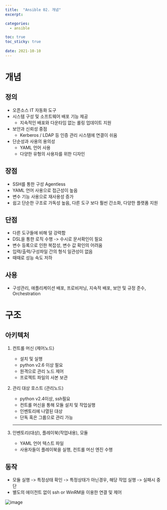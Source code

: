 ```yaml
---
title:  "Ansible 02. 개념"
excerpt:

categories:
  - ansible

toc: true
toc_sticky: true
 
date: 2021-10-10
---
```


# 개념

## 정의

-   오픈소스 IT 자동화 도구
-   시스템 구성 및 소프트웨어 배포 기능 제공
    -   지속적인 배포와 다운타임 없는 롤링 업데이트 지원
-   보안과 신뢰성 중점
    -   Kerberos / LDAP 등 인증 관리 시스템에 연결이 쉬움
-   단순성과 사용의 용의성
    -   YAML 언어 사용
    -   다양한 유형의 사용자를 위한 디자인

## 장점

-   SSH를 통한 구성 Agentless
-   YAML 언어 사용으로 접근성이 높음
-   변수 기능 사용으로 재사용성 증가
-   쉽고 단순한 구조로 가독성 높음, 다른 도구 보다 훨씬 간소화, 다양한 플랫폼 지원

## 단점

-   다른 도구들에 비해 덜 강력함
-   DSL을 통한 로직 수행 -> 수시로 문서확인이 필요
-   변수 등록으로 인한 복잡성, 변수 값 확인의 어려움
-   입력/출력/구성파일 간의 형식 일관성이 없음
-   때때로 성능 속도 저하

## 사용

-   구성관리, 애플리케이션 배포, 프로비저닝, 지속적 배포, 보안 및 규정 준수, Orchestration

# 구조

## 아키텍처

1.  컨트롤 머신 (제어노드)
    -   설치 및 실행
    -   python v2.6 이상 필요
    -   원격으로 관리 노드 제어
    -   프로젝트 파일의 사본 보관
2.  관리 대상 호스트 (관리노드)
    
    -   python v2.4이상, ssh필요
    -   컨트롤 머신을 통해 모듈 설치 및 작업실행
    -   인벤토리에 나열된 대상
    -   단독 혹은 그룹으로 관리 가능
    
    ---
    
3.  인벤토리(대상), 플레이북(작업내용), 모듈
    -   YAML 언어 텍스트 파일
    -   사용자들이 플레이북을 실행, 컨트롤 머신 엔진 수행

## 동작

-   모듈 실행 -> 특정상태 확인 -> 특정상태가 아닌경우, 해당 작업 실행 -> 실패시 중단
-   별도의 에이전트 없이 ssh or WinRM을 이용한 연결 및 제어

![image](https://user-images.githubusercontent.com/65662520/136680141-9a5f2579-50a4-48bb-9fc9-2c1178324566.png)
